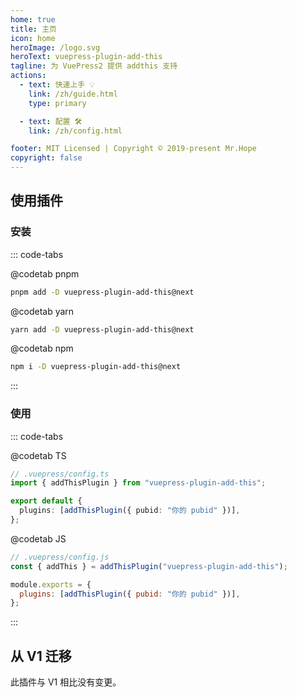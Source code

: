 ```yaml
---
home: true
title: 主页
icon: home
heroImage: /logo.svg
heroText: vuepress-plugin-add-this
tagline: 为 VuePress2 提供 addthis 支持
actions:
  - text: 快速上手 💡
    link: /zh/guide.html
    type: primary

  - text: 配置 🛠
    link: /zh/config.html

footer: MIT Licensed | Copyright © 2019-present Mr.Hope
copyright: false
---
```


## 使用插件

### 安装

::: code-tabs

@codetab pnpm

```bash
pnpm add -D vuepress-plugin-add-this@next
```

@codetab yarn

```bash
yarn add -D vuepress-plugin-add-this@next
```

@codetab npm

```bash
npm i -D vuepress-plugin-add-this@next
```

:::

### 使用

::: code-tabs

@codetab TS

```ts
// .vuepress/config.ts
import { addThisPlugin } from "vuepress-plugin-add-this";

export default {
  plugins: [addThisPlugin({ pubid: "你的 pubid" })],
};
```

@codetab JS

```js
// .vuepress/config.js
const { addThis } = addThisPlugin("vuepress-plugin-add-this");

module.exports = {
  plugins: [addThisPlugin({ pubid: "你的 pubid" })],
};
```

:::

## 从 V1 迁移

此插件与 V1 相比没有变更。
